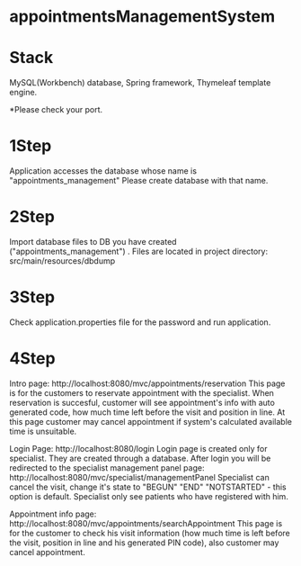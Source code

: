 # appointmentsManagementSystem

# Stack
MySQL(Workbench) database, Spring framework, Thymeleaf template engine.

*Please check your port.

# 1Step
Application accesses the database whose name is "appointments_management"
Please create database with that name.

# 2Step
Import database files to DB you have created ("appointments_management") . Files are located in project directory: src/main/resources/dbdump

# 3Step

Check application.properties file for the password and run application.

# 4Step

Intro page: http://localhost:8080/mvc/appointments/reservation
This page is for the customers to reservate appointment with the specialist.
When reservation is succesful, customer will see appointment's info with auto generated code, how much time left before the visit and position in line.
At this page customer may cancel appointment if system's calculated available time is unsuitable.

Login Page: http://localhost:8080/login
Login page is created only for specialist. They are created through a database.
After login you will be redirected to the specialist management panel page: http://localhost:8080/mvc/specialist/managementPanel
Specialist can cancel the visit, change it's state to "BEGUN" "END" "NOTSTARTED" - this option is default.
Specialist only see patients who have registered with him.

Appointment info page: http://localhost:8080/mvc/appointments/searchAppointment
This page is for the customer to check his visit information (how much time is left before the visit, position in line and his generated PIN code),
also customer may cancel appointment.



